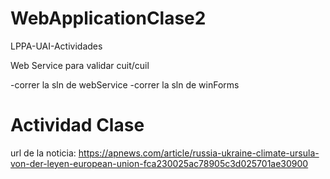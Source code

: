 # WebApplicationClase2
LPPA-UAI-Actividades

Web Service para validar cuit/cuil


-correr la sln de webService
-correr la sln de winForms

# Actividad Clase 
url de la noticia: https://apnews.com/article/russia-ukraine-climate-ursula-von-der-leyen-european-union-fca230025ac78905c3d025701ae30900
